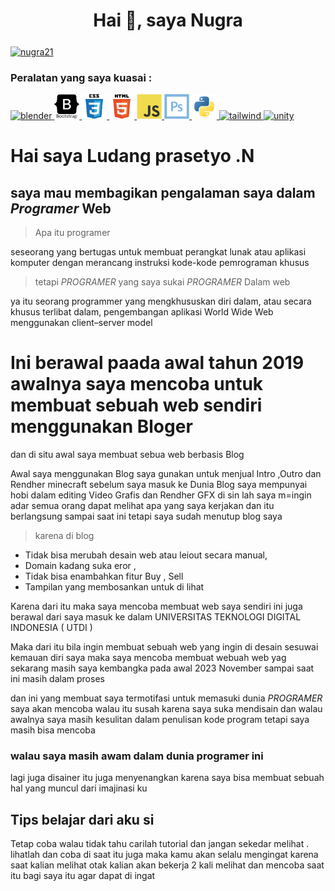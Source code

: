 <!-- <img align="right" alt="Coding" width="400" src="https://avatars.githubusercontent.com/u/150422561?v=4"> -->

<h1 align="center">Hai 👋, saya Nugra</h1>
<h3 align="center"></h3>

<h3 align="left"></h3>
<p align="left">
<a href="https://www.youtube.com/@nugra2178" target="blank"><img align="center" src="https://raw.githubusercontent.com/rahuldkjain/github-profile-readme-generator/master/src/images/icons/Social/youtube.svg" alt="nugra21" height="30" width="40" /></a>
</p>

<h3 align="left">Peralatan yang saya kuasai :</h3>
<p align="left"> <a href="https://www.blender.org/" target="_blank" rel="noreferrer"> <img src="https://download.blender.org/branding/community/blender_community_badge_white.svg" alt="blender" width="40" height="40"/> </a> <a href="https://getbootstrap.com" target="_blank" rel="noreferrer"> <img src="https://raw.githubusercontent.com/devicons/devicon/master/icons/bootstrap/bootstrap-plain-wordmark.svg" alt="bootstrap" width="40" height="40"/> </a> <a href="https://www.w3schools.com/css/" target="_blank" rel="noreferrer"> <img src="https://raw.githubusercontent.com/devicons/devicon/master/icons/css3/css3-original-wordmark.svg" alt="css3" width="40" height="40"/> </a> <a href="https://www.w3.org/html/" target="_blank" rel="noreferrer"> <img src="https://raw.githubusercontent.com/devicons/devicon/master/icons/html5/html5-original-wordmark.svg" alt="html5" width="40" height="40"/> </a> <a href="https://developer.mozilla.org/en-US/docs/Web/JavaScript" target="_blank" rel="noreferrer"> <img src="https://raw.githubusercontent.com/devicons/devicon/master/icons/javascript/javascript-original.svg" alt="javascript" width="40" height="40"/> </a> <a href="https://www.photoshop.com/en" target="_blank" rel="noreferrer"> <img src="https://raw.githubusercontent.com/devicons/devicon/master/icons/photoshop/photoshop-line.svg" alt="photoshop" width="40" height="40"/> </a> <a href="https://www.python.org" target="_blank" rel="noreferrer"> <img src="https://raw.githubusercontent.com/devicons/devicon/master/icons/python/python-original.svg" alt="python" width="40" height="40"/> </a> <a href="https://tailwindcss.com/" target="_blank" rel="noreferrer"> <img src="https://www.vectorlogo.zone/logos/tailwindcss/tailwindcss-icon.svg" alt="tailwind" width="40" height="40"/> </a> <a href="https://unity.com/" target="_blank" rel="noreferrer"> <img src="https://www.vectorlogo.zone/logos/unity3d/unity3d-icon.svg" alt="unity" width="40" height="40"/> </a> </p>





<!---
Nugraa21/Nugraa21 is a ✨ special ✨ repository because its `README.md` (this file) appears on your GitHub profile.
You can click the Preview link to take a look at your changes.
--->
# Hai saya Ludang prasetyo .N

## saya mau membagikan pengalaman saya dalam _Programer_ Web

>Apa itu programer

seseorang yang bertugas untuk membuat perangkat lunak atau aplikasi komputer dengan merancang
instruksi kode-kode pemrograman khusus
>tetapi _PROGRAMER_ yang saya sukai _PROGRAMER_ Dalam web

 ya itu
seorang programmer yang mengkhususkan diri dalam, atau secara khusus terlibat dalam, pengembangan
aplikasi World Wide Web menggunakan client–server model

# Ini berawal paada awal tahun 2019 awalnya saya mencoba untuk membuat sebuah web sendiri menggunakan Bloger


dan di situ awal saya membuat sebua web berbasis Blog

Awal saya menggunakan Blog saya gunakan untuk menjual Intro ,Outro dan Rendher minecraft
sebelum saya masuk ke Dunia Blog saya mempunyai hobi dalam editing Video Grafis dan Rendher GFX
di sin lah saya m=ingin adar semua orang dapat melihat apa yang saya kerjakan dan itu berlangsung sampai saat ini tetapi saya sudah menutup blog saya

>karena di blog

- Tidak bisa merubah desain web atau leiout secara manual,
- Domain kadang suka eror ,
- Tidak bisa enambahkan fitur Buy , Sell
- Tampilan yang membosankan untuk di lihat

Karena dari itu maka saya mencoba membuat web saya sendiri ini juga berawal dari saya masuk ke dalam UNIVERSITAS TEKNOLOGI DIGITAL INDONESIA ( UTDI )

Maka dari itu bila ingin membuat sebuah web yang ingin di desain sesuwai kemauan diri saya maka saya mencoba membuat webuah web yag sekarang masih saya kembangka pada awal 2023 November sampai saat ini masih dalam proses

dan ini yang membuat saya termotifasi untuk memasuki dunia _PROGRAMER_ saya akan mencoba walau itu susah karena saya suka mendisain dan
walau awalnya saya masih kesulitan dalam penulisan kode program tetapi saya masih bisa mencoba

### walau saya masih awam dalam dunia programer ini

lagi juga disainer itu juga menyenangkan karena saya bisa membuat sebuah hal yang muncul dari imajinasi ku 

## Tips belajar dari aku si 

Tetap coba walau tidak tahu carilah tutorial 
dan jangan sekedar melihat . lihatlah dan coba di saat itu juga maka kamu akan selalu mengingat karena saat kalian melihat otak kalian akan bekerja 2 kali melihat dan mencoba saat itu 
bagi saya itu agar dapat di ingat 

